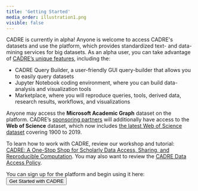 ```yaml
---
title: 'Getting Started'
media_order: illustration1.png
visible: false
---
```


CADRE is currently in alpha! Anyone is welcome to access CADRE's datasets and use the platform, which provides standardized text- and data-mining services for big datasets. As an alpha user, you can take advantage of [CADRE’s unique features](https://cadre.iu.edu/about-cadre), including the:
* CADRE Query Builder, a user-friendly GUI query-builder that allows you to easily query datasets
* Jupyter Notebook coding environment, where you can build data-analysis and visualization tools
* Marketplace, where you will reproduce queries, tools, derived data, research results, workflows, and visualizations

Anyone may access the **Microsoft Academic Graph** dataset on the platform. CADRE’s [sponsoring partners](https://cadre.iu.edu/work-with-us) will additionally have access to the **Web of Science** dataset, which now includes [the latest Web of Science dataset](https://cadre.iu.edu/about-cadre/available-datasets) covering 1900 to 2019.

To learn how to work with CADRE, review our workshop and tutorial: [CADRE: A One-Stop Shop for Scholarly Data Access, Sharing, and Reproducible Computation](https://cadre.iu.edu/news-and-events/events/cadre-workshop-iu). You may also want to review the [CADRE Data Access Policy](https://cadre.iu.edu/resources/data-access-policy).

You can sign up for the platform and begin using it here: **[<button class="btn btn-primary">Get Started with CADRE</button>](https://cadre.iu.edu/gateway)**
